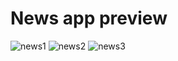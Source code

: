 # News app preview
![news1](https://github.com/Swadeshit27/News-App/assets/97722877/44e27393-7a11-4306-9b05-9cd11eb3a0d8)
![news2](https://github.com/Swadeshit27/News-App/assets/97722877/a317357c-5d68-4104-9d94-db98c33d033f)
![news3](https://github.com/Swadeshit27/News-App/assets/97722877/f1b822ae-0666-4284-8d79-6fa3b7249f21)

